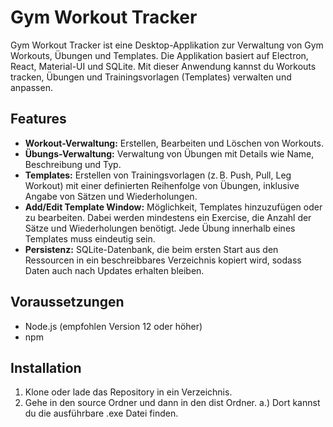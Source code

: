 # Gym Workout Tracker

Gym Workout Tracker ist eine Desktop-Applikation zur Verwaltung von Gym Workouts, Übungen und Templates. Die Applikation basiert auf Electron, React, Material-UI und SQLite. Mit dieser Anwendung kannst du Workouts tracken, Übungen und Trainingsvorlagen (Templates) verwalten und anpassen.

## Features

- **Workout-Verwaltung:** Erstellen, Bearbeiten und Löschen von Workouts.
- **Übungs-Verwaltung:** Verwaltung von Übungen mit Details wie Name, Beschreibung und Typ.
- **Templates:** Erstellen von Trainingsvorlagen (z. B. Push, Pull, Leg Workout) mit einer definierten Reihenfolge von Übungen, inklusive Angabe von Sätzen und Wiederholungen.
- **Add/Edit Template Window:** Möglichkeit, Templates hinzuzufügen oder zu bearbeiten. Dabei werden mindestens ein Exercise, die Anzahl der Sätze und Wiederholungen benötigt. Jede Übung innerhalb eines Templates muss eindeutig sein.
- **Persistenz:** SQLite-Datenbank, die beim ersten Start aus den Ressourcen in ein beschreibbares Verzeichnis kopiert wird, sodass Daten auch nach Updates erhalten bleiben.

## Voraussetzungen

- Node.js (empfohlen Version 12 oder höher)
- npm

## Installation

1. Klone oder lade das Repository in ein Verzeichnis.
2. Gehe in den source Ordner und dann in den dist Ordner.
   a.) Dort kannst du die ausführbare .exe Datei finden.
